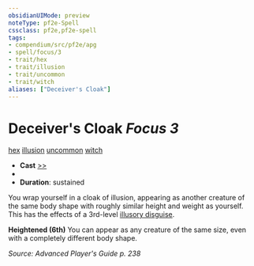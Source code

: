 ```yaml
---
obsidianUIMode: preview
noteType: pf2e-Spell
cssclass: pf2e,pf2e-spell
tags:
- compendium/src/pf2e/apg
- spell/focus/3
- trait/hex
- trait/illusion
- trait/uncommon
- trait/witch
aliases: ["Deceiver's Cloak"]
---
```

# Deceiver's Cloak *Focus 3*   
[hex](rules/traits/hex-apg.md "Hex Combat Trait")  [illusion](rules/traits/illusion.md "Illusion School Trait")  [uncommon](rules/traits/uncommon.md "Uncommon Rarity Trait")  [witch](rules/traits/witch-apg.md "Witch Class Trait")  

- **Cast** [>>](rules/core-rulebook/chapter-9-playing-the-game.md#Actions "Two-Action") 
- 
- **Duration**: sustained

You wrap yourself in a cloak of illusion, appearing as another creature of the same body shape with roughly similar height and weight as yourself. This has the effects of a 3rd-level [illusory disguise](compendium/spells/illusory-disguise.md).

**Heightened (6th)** You can appear as any creature of the same size, even with a completely different body shape.

*Source: Advanced Player's Guide p. 238*